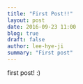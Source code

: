 ```yaml
---
title: "First Post!!"
layout: post
date: 2016-09-23 11:00
blog: true
draft: false
author: lee-hye-ji
summary: "First post"
---
```


first post! :)
